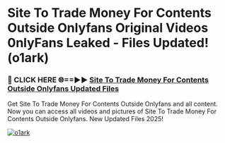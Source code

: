 # Site To Trade Money For Contents Outside Onlyfans Original Videos 0nlyFans Leaked - Files Updated! (o1ark)

<h3>🔴 CLICK HERE 🌐==►► <a href="https://tinyurl.com/ehrbuxhb" rel="nofollow">Site To Trade Money For Contents Outside Onlyfans Updated Files</a></h3>

Get Site To Trade Money For Contents Outside Onlyfans and all content. Now you can access all videos and pictures of Site To Trade Money For Contents Outside Onlyfans. New Updated Files 2025!

[![o1ark](https://i.imgur.com/lVYEuWS.gif)](https://tinyurl.com/ehrbuxhb)
